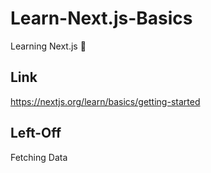 # Learn-Next.js-Basics

Learning Next.js 🙂

## Link

https://nextjs.org/learn/basics/getting-started

## Left-Off 

Fetching Data
